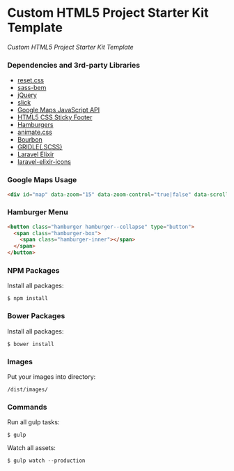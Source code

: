 # Custom HTML5 Project Starter Kit Template
*Custom HTML5 Project Starter Kit Template*

### Dependencies and 3rd-party Libraries
* [reset.css](https://github.com/adamstac/meyer-reset)
* [sass-bem](https://github.com/zgabievi/sass-bem)
* [jQuery](http://jquery.com/)
* [slick](http://kenwheeler.github.io/slick/)
* [Google Maps JavaScript API](https://developers.google.com/maps/documentation/javascript/)
* [HTML5 CSS Sticky Footer](http://ryanfait.com/html5-sticky-footer/)
* [Hamburgers](https://github.com/jonsuh/hamburgers)
* [animate.css](https://github.com/daneden/animate.css)
* [Bourbon](http://bourbon.io/)
* [GRIDLE{.SCSS}](http://gridle.org/)
* [Laravel Elixir](https://laravel.com/docs/master/elixir)
* [laravel-elixir-icons](https://github.com/codezero-be/laravel-elixir-icons)


### Google Maps Usage
```html
<div id="map" data-zoom="15" data-zoom-control="true|false" data-scroll-wheel="true|false" data-disable-default-ui="true|false" data-lat="41.728216225923" data-lng="44.760446548462"></div>
```

### Hamburger Menu
```html
<button class="hamburger hamburger--collapse" type="button">
  <span class="hamburger-box">
    <span class="hamburger-inner"></span>
  </span>
</button>
```


### NPM Packages

Install all packages:

```
$ npm install
```

### Bower Packages

Install all packages:

```
$ bower install
```


### Images
Put your images into directory:

```
/dist/images/
```

### Commands

Run all gulp tasks:

```
$ gulp
```

Watch all assets:

```
$ gulp watch --production
```
